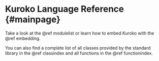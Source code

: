 # Kuroko Language Reference {#mainpage}

Take a look at the @ref modulelist or learn how to embed Kuroko with the @ref embedding.

You can also find a complete list of all classes provided by the standard library in the @ref classindex and all functions in the @ref functionindex.
